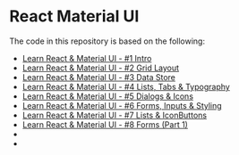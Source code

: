 # React Material UI

The code in this repository is based on the following:

* [Learn React & Material UI - #1 Intro](https://www.youtube.com/watch?v=xm4LX5fJKZ8)
* [Learn React & Material UI - #2 Grid Layout](https://www.youtube.com/watch?v=HjToX1WWE3w)
* [Learn React & Material UI - #3 Data Store](https://www.youtube.com/watch?v=fox4Y-_Q9hE&t)
* [Learn React & Material UI - #4 Lists, Tabs & Typography](https://www.youtube.com/watch?v=nF9q_fRV-1A)
* [Learn React & Material UI - #5 Dialogs & Icons](https://www.youtube.com/watch?v=iS_Jp4gkDoI)
* [Learn React & Material UI - #6 Forms, Inputs & Styling](https://www.youtube.com/watch?v=v_A0wJDV5AU)
* [Learn React & Material UI - #7 Lists & IconButtons](https://www.youtube.com/watch?v=Vj27n1ekPJY)
* [Learn React & Material UI - #8 Forms (Part 1)](https://www.youtube.com/watch?v=L6HC1bqrLRQ)
* []()
* []()
